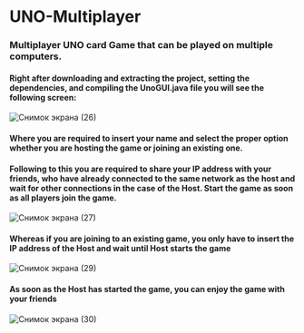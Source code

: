 # UNO-Multiplayer
### Multiplayer UNO card Game that can be played on multiple computers.
#### Right after downloading and extracting the project, setting the dependencies, and compiling the UnoGUI.java file you will see the following screen:

![Снимок экрана (26)](https://user-images.githubusercontent.com/93543798/210850773-ec4087e9-c93d-4f60-b5aa-fa6e2f07ce31.png)

#### Where you are required to insert your name and select the proper option whether you are hosting the game or joining an existing one.


#### Following to this you are required to share your IP address with your friends, who have already connected to the same network as the host and wait for other connections in the case of the Host. Start the game as soon as all players join the game.

![Снимок экрана (27)](https://user-images.githubusercontent.com/93543798/210851271-4dc85b6b-bf7d-4d4f-8662-e32036747591.png)


#### Whereas if you are joining to an existing game, you only have to insert the IP address of the Host and wait until Host starts the game

![Снимок экрана (29)](https://user-images.githubusercontent.com/93543798/210852610-776ed26a-0fea-40d1-a7ed-6ca899873735.png)


#### As soon as the Host has started the game, you can enjoy the game with your friends

![Снимок экрана (30)](https://user-images.githubusercontent.com/93543798/210853654-510765b4-064b-40ca-95a0-73fcd0edc1fb.png)
